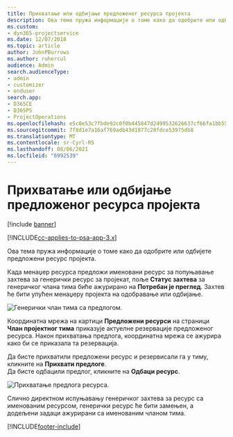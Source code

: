 ```yaml
---
title: Прихватање или одбијање предложеног ресурса пројекта
description: Ова тема пружа информације о томе како да одобрите или одбијете предложени ресурс пројекта.
ms.custom:
- dyn365-projectservice
ms.date: 12/07/2018
ms.topic: article
author: JohnPBurrows
ms.author: ruhercul
audience: Admin
search.audienceType:
- admin
- customizer
- enduser
search.app:
- D365CE
- D365PS
- ProjectOperations
ms.openlocfilehash: e5c0e53c7fbde92c0f0b445847d2499532626637cf66fa1bb556eccc1e6079ee
ms.sourcegitcommit: 7f8d1e7a16af769adb43d1877c28fdce53975db8
ms.translationtype: MT
ms.contentlocale: sr-Cyrl-RS
ms.lasthandoff: 08/06/2021
ms.locfileid: "6992539"
---
```

# <a name="accept-or-reject-a-proposed-project-resource"></a>Прихватање или одбијање предложеног ресурса пројекта

[!include [banner](../includes/psa-now-project-operations.md)]

[!INCLUDE[cc-applies-to-psa-app-3.x](../includes/cc-applies-to-psa-app-3x.md)]

Ова тема пружа информације о томе како да одобрите или одбијете предложени ресурс пројекта.

Када менаџер ресурса предложи именовани ресурс за попуњавање захтева за генерички ресурс за пројекат, поље **Статус захтева** за генеричког члана тима биће ажурирано на **Потребан је преглед**. Захтев ће бити упућен менаџеру пројекта на одобравање или одбијање.

![Генерички члан тима са предлогом.](media/RM-how-to-19.png)

Координатна мрежа на картици **Предложени ресурси** на страници **Члан пројектног тима** приказује актуелне резервације предложеног ресурса. Након прихватања предлога, координатна мрежа се ажурира како би се приказала та резервација. 

Да бисте прихватили предложени ресурс и резервисали га у тиму, кликните на **Прихвати предлоге**.  
Да бисте одбацили предлог, кликните на **Одбаци ресурс**.

![Прихватање предлога ресурса.](media/RM-how-to-20.png) 

Слично директном испуњавању генеричког захтева за ресурс са именованим ресурсом, генерички ресурс ће бити замењен, а додељени задаци ажурирани са именованим чланом тима.


[!INCLUDE[footer-include](../includes/footer-banner.md)]